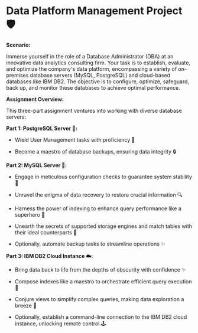 # Data Platform Management Project 🛡️

**Scenario:**

Immerse yourself in the role of a Database Administrator (DBA) at an innovative data analytics consulting firm. Your task is to establish, evaluate, and optimize the company's data platform, encompassing a variety of on-premises database servers (MySQL, PostgreSQL) and cloud-based databases like IBM DB2. The objective is to configure, optimize, safeguard, back up, and monitor these databases to achieve optimal performance.

**Assignment Overview:**

This three-part assignment ventures into working with diverse database servers:

**Part 1: PostgreSQL Server 🐧:**

- Wield User Management tasks with proficiency 💪

- Become a maestro of database backups, ensuring data integrity 🔒

**Part 2: MySQL Server 🤖:**

- Engage in meticulous configuration checks to guarantee system stability 💯

- Unravel the enigma of data recovery to restore crucial information 🔍

- Harness the power of indexing to enhance query performance like a superhero 🚀

- Unearth the secrets of supported storage engines and match tables with their ideal counterparts 🤝

- Optionally, automate backup tasks to streamline operations ✨

**Part 3: IBM DB2 Cloud Instance ☁️:**

- Bring data back to life from the depths of obscurity with confidence ✨

- Compose indexes like a maestro to orchestrate efficient query execution 🎼

- Conjure views to simplify complex queries, making data exploration a breeze 🌈

- Optionally, establish a command-line connection to the IBM DB2 cloud instance, unlocking remote control 🕹️
